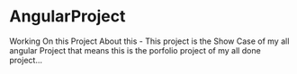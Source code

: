 # AngularProject

Working On this Project 
About this - This project is the Show Case of my all angular Project that means this is the porfolio project of my all done project...
